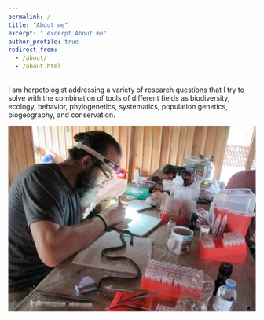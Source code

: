 ```yaml
---
permalink: /
title: "About me"
excerpt: " excerpt About me"
author_profile: true
redirect_from: 
  - /about/
  - /about.html
---
```


I am herpetologist addressing a variety of research questions that I try to solve with the combination of tools of different fields as biodiversity, ecology, behavior, phylogenetics, systematics, population genetics, biogeography, and conservation.

![](/images/2016_canocristales.jpeg "a title")
